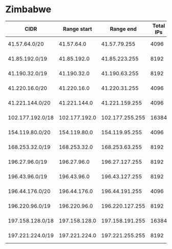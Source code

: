 # Zimbabwe

CIDR               | Range start     | Range end       | Total IPs  | Assign date | Owner
------------------ | --------------- | --------------- | ---------- | ----------- | -----
41.57.64.0/20      | 41.57.64.0      | 41.57.79.255    | 4096       | 2011-12-15  | 
41.85.192.0/19     | 41.85.192.0     | 41.85.223.255   | 8192       | 2011-01-21  | 
41.190.32.0/19     | 41.190.32.0     | 41.190.63.255   | 8192       | 2008-06-03  | 
41.220.16.0/20     | 41.220.16.0     | 41.220.31.255   | 4096       | 2009-04-21  | 
41.221.144.0/20    | 41.221.144.0    | 41.221.159.255  | 4096       | 2007-09-05  | 
102.177.192.0/18   | 102.177.192.0   | 102.177.255.255 | 16384      | 2017-09-29  | 
154.119.80.0/20    | 154.119.80.0    | 154.119.95.255  | 4096       | 2014-12-02  | 
168.253.32.0/19    | 168.253.32.0    | 168.253.63.255  | 8192       | 2015-07-16  | 
196.27.96.0/19     | 196.27.96.0     | 196.27.127.255  | 8192       | 2006-01-12  | 
196.43.96.0/19     | 196.43.96.0     | 196.43.127.255  | 8192       | 2005-12-19  | 
196.44.176.0/20    | 196.44.176.0    | 196.44.191.255  | 4096       | 2003-12-11  | 
196.220.96.0/19    | 196.220.96.0    | 196.220.127.255 | 8192       | 2010-11-30  | 
197.158.128.0/18   | 197.158.128.0   | 197.158.191.255 | 16384      | 2012-05-09  | 
197.221.224.0/19   | 197.221.224.0   | 197.221.255.255 | 8192       | 2011-03-08  | 
